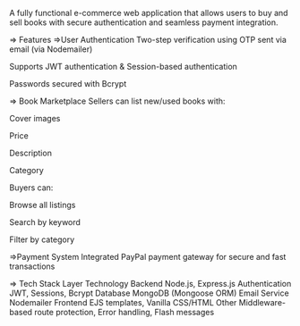 A fully functional e-commerce web application that allows users to buy and sell books with secure authentication and seamless payment integration.

=> Features
=>User Authentication
Two-step verification using OTP sent via email (via Nodemailer)

Supports JWT authentication & Session-based authentication

Passwords secured with Bcrypt

=> Book Marketplace
Sellers can list new/used books with:

Cover images

Price

Description

Category

Buyers can:

Browse all listings

Search by keyword

Filter by category

=>Payment System
Integrated PayPal payment gateway for secure and fast transactions

=> Tech Stack
Layer	Technology
Backend	Node.js, Express.js
Authentication	JWT, Sessions, Bcrypt
Database	MongoDB (Mongoose ORM)
Email Service	Nodemailer
Frontend	EJS templates, Vanilla CSS/HTML
Other	Middleware-based route protection, Error handling, Flash messages
